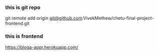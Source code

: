 ### this is git repo

git remote add origin git@github.com:VivekMethew/chetu-final-project-frontend.git

### this is frontend

https://bloga-appr.herokuapp.com/
